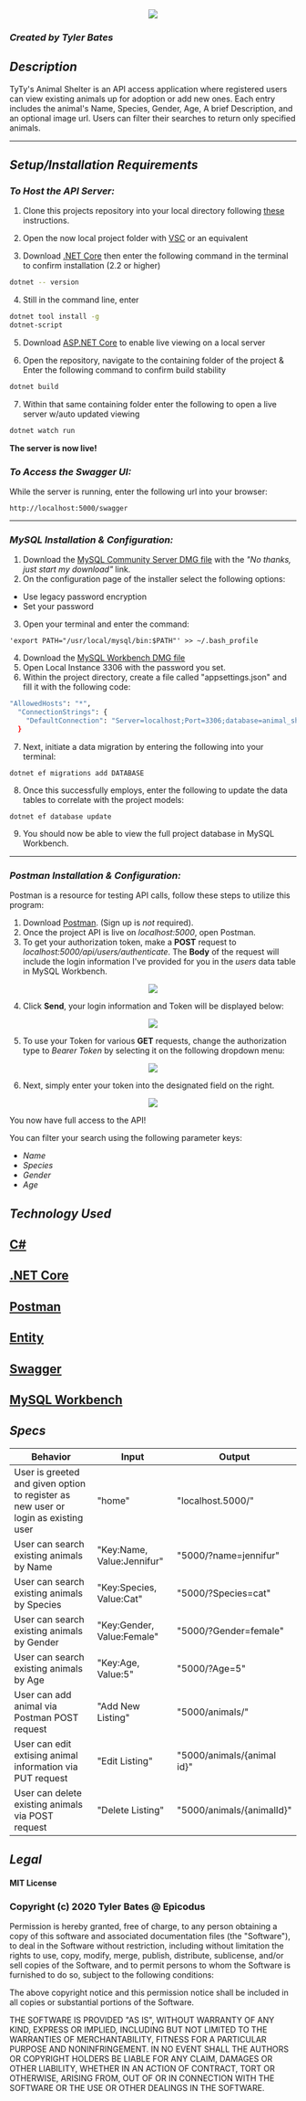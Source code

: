 <div style="display: flex; justify-content: center"><img src="https://i.ibb.co/yRxgxM8/Animal-Shelter-Logo.png"/></div>

### _Created by Tyler Bates_

## _Description_

TyTy's Animal Shelter is an API access application where registered users can view existing animals up for adoption or add new ones. Each entry includes the animal's Name, Species, Gender, Age, A brief Description, and an optional image url. Users can filter their searches to return only specified animals.
<hr />

## _Setup/Installation Requirements_ 

### _To Host the API Server:_

1. Clone this projects repository into your local directory following [these](https://www.linode.com/docs/development/version-control/how-to-install-git-and-clone-a-github-repository/) instructions.

2. Open the now local project folder with [VSC](https://code.visualstudio.com/Download) or an equivalent

3. Download [.NET Core](https://docs.microsoft.com/en-us/dotnet/core/install/runtime?pivots=os-windows) then enter the following command in the terminal to confirm installation (2.2 or higher)
```sh
dotnet -- version
``` 
4. Still in the command line, enter
```sh
dotnet tool install -g 
dotnet-script
```
5. Download [ASP.NET Core](https://dotnet.microsoft.com/download) to enable live viewing on a local server

6. Open the repository, navigate to the containing folder of the project & Enter the following command to confirm build stability 

```sh
dotnet build 
```

7. Within that same containing folder enter the following to open a live server w/auto updated viewing
```sh
dotnet watch run
``` 

**The server is now live!**

### _To Access the Swagger UI:_
While the server is running, enter the following url into your browser:
```
http://localhost:5000/swagger
```
<hr />

### _MySQL Installation & Configuration:_
1. Download the [MySQL Community Server DMG file](https://dev.mysql.com/downloads/file/?id=484914) with the _"No thanks, just start my download"_ link.
2. On the configuration page of the installer select the following options:
* Use legacy password encryption
* Set your password
3. Open your terminal and enter the command:
```
'export PATH="/usr/local/mysql/bin:$PATH"' >> ~/.bash_profile
```
4. Download the [MySQL Workbench DMG file](https://dev.mysql.com/downloads/file/?id=484391)
5. Open Local Instance 3306 with the password you set.
6. Within the project directory, create a file called "appsettings.json" and fill it with the following code:
```sh
"AllowedHosts": "*",
  "ConnectionStrings": {
    "DefaultConnection": "Server=localhost;Port=3306;database=animal_shelter;uid=root;pwd=[YOUR PASSWORD GOES HERE];"
  }
```
7. Next, initiate a data migration by entering the following into your terminal:
```
dotnet ef migrations add DATABASE
```
8. Once this successfully employs, enter the following to update the data tables to correlate with the project models:
```
dotnet ef database update
```
9. You should now be able to view the full project database in MySQL Workbench.
<hr />

### _Postman Installation & Configuration:_

Postman is a resource for testing API calls, follow these steps to utilize this program:
1. Download [Postman](https://www.postman.com/downloads/). (Sign up is _not_ required).
2. Once the project API is live on _localhost:5000_, open Postman.
3. To get your authorization token, make a **POST** request to _localhost:5000/api/users/authenticate_. The **Body** of the request will include the login information I've provided for you in the _users_ data table in MySQL Workbench.

<div style="display: flex; justify-content: center"><img src="https://i.ibb.co/6gRmVRk/post-rq.jpg"></div>

4. Click **Send**, your login information and Token will be displayed below:

<div style="display: flex; justify-content: center"><img src="https://i.ibb.co/Lrt3rKR/token.jpg"></div>

5. To use your Token for various **GET** requests, change the authorization type to _Bearer Token_ by selecting it on the following dropdown menu:

<div style="display: flex; justify-content: center"><img src="https://i.ibb.co/JQ7T1pC/get.jpg"></div>

6. Next, simply enter your token into the designated field on the right.

<div style="display: flex; justify-content: center"><img src="https://i.ibb.co/61XrFPL/token2.jpg"></div>

You now have full access to the API!

You can filter your search using the following parameter keys:
* _Name_
* _Species_
* _Gender_
* _Age_

## _Technology Used_

## <a href="https://en.wikipedia.org/wiki/C_Sharp_%28programming_language%29">C#</a>
## <a href="https://en.wikipedia.org/wiki/.NET_Core">.NET Core</a>
## <a href="https://www.postman.com/">Postman</a>
## <a href="https://docs.microsoft.com/en-us/dotnet/framework/data/adonet/ef/language-reference/entity-sql-language">Entity</a>
## <a href="https://github.com/swagger-api">Swagger</a>
## <a href="https://www.mysql.com/products/workbench/">MySQL Workbench</a>

## _Specs_

|Behavior|Input|Output|
|-----|-----|-----|
|User is greeted and given option to register as new user or login as existing user|"home"|"localhost.5000/"|
|User can search existing animals by Name|"Key:Name, Value:Jennifur"|"5000/?name=jennifur"|
|User can search existing animals by Species|"Key:Species, Value:Cat"|"5000/?Species=cat"|
|User can search existing animals by Gender|"Key:Gender, Value:Female"|"5000/?Gender=female"|
|User can search existing animals by Age|"Key:Age, Value:5"|"5000/?Age=5"|
|User can add animal via Postman POST request |"Add New Listing"|"5000/animals/"|
|User can edit extising animal information via PUT request|"Edit Listing"|"5000/animals/{animal id}"|
|User can delete existing animals via POST request|"Delete Listing"|"5000/animals/{animalId}"|


## _Legal_

#### MIT License

### Copyright (c) 2020 Tyler Bates @ Epicodus

Permission is hereby granted, free of charge, to any person obtaining a copy
of this software and associated documentation files (the "Software"), to deal
in the Software without restriction, including without limitation the rights
to use, copy, modify, merge, publish, distribute, sublicense, and/or sell
copies of the Software, and to permit persons to whom the Software is
furnished to do so, subject to the following conditions:

The above copyright notice and this permission notice shall be included in all
copies or substantial portions of the Software.

THE SOFTWARE IS PROVIDED "AS IS", WITHOUT WARRANTY OF ANY KIND, EXPRESS OR
IMPLIED, INCLUDING BUT NOT LIMITED TO THE WARRANTIES OF MERCHANTABILITY,
FITNESS FOR A PARTICULAR PURPOSE AND NONINFRINGEMENT. IN NO EVENT SHALL THE
AUTHORS OR COPYRIGHT HOLDERS BE LIABLE FOR ANY CLAIM, DAMAGES OR OTHER
LIABILITY, WHETHER IN AN ACTION OF CONTRACT, TORT OR OTHERWISE, ARISING FROM,
OUT OF OR IN CONNECTION WITH THE SOFTWARE OR THE USE OR OTHER DEALINGS IN THE
SOFTWARE.
